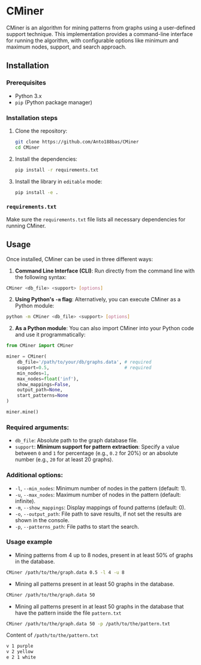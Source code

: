 # CMiner

CMiner is an algorithm for mining patterns from graphs using a user-defined support technique. This implementation provides a command-line interface for running the algorithm, with configurable options like minimum and maximum nodes, support, and search approach.

## Installation

### Prerequisites

- Python 3.x
- `pip` (Python package manager)

### Installation steps

1. Clone the repository:
    ```bash
    git clone https://github.com/Anto188bas/CMiner
    cd CMiner
    ```

2. Install the dependencies:
    ```bash
    pip install -r requirements.txt
    ```

3. Install the library in `editable` mode:
    ```bash
    pip install -e .
    ```

### `requirements.txt`
Make sure the `requirements.txt` file lists all necessary dependencies for running CMiner.

## Usage

Once installed, CMiner can be used in three different ways:

1. **Command Line Interface (CLI)**:
    Run directly from the command line with the following syntax:

```bash
CMiner <db_file> <support> [options]
 ```

2. **Using Python's `-m` flag**:
   Alternatively, you can execute CMiner as a Python module:
```bash
python -m CMiner <db_file> <support> [options]
 ```

2. **As a Python module**:
   You can also import CMiner into your Python code and use it programmatically:
   
```python
from CMiner import CMiner

miner = CMiner(
    db_file='/path/to/your/db/graphs.data', # required
    support=0.5,                            # required
    min_nodes=1,
    max_nodes=float('inf'),
    show_mappings=False,
    output_path=None,
    start_patterns=None
)

miner.mine()
```




### Required arguments:
- `db_file`: Absolute path to the graph database file.
- `support`: **Minimum support for pattern extraction**: Specify a value between `0` and `1` for percentage (e.g., `0.2` for 20%) or an absolute number (e.g., `20` for at least 20 graphs).


### Additional options:
- `-l`, `--min_nodes`: Minimum number of nodes in the pattern (default: 1).
- `-u`, `--max_nodes`: Maximum number of nodes in the pattern (default: infinite).
- `-m`, `--show_mappings`: Display mappings of found patterns (default: 0).
- `-o`, `--output_path`: File path to save results, if not set the results are shown in the console.
- `-p`, `--patterns_path`: File paths to start the search.

### Usage example

- Mining patterns from 4 up to 8 nodes, present in at least 50% of graphs in the database.

```bash
CMiner /path/to/the/graph.data 0.5 -l 4 -u 8
 ```

- Mining all patterns present in at least 50 graphs in the database.

```bash
CMiner /path/to/the/graph.data 50
 ```

- Mining all patterns present in at least 50 graphs in the database that have the pattern inside the file `pattern.txt`

```bash
CMiner /path/to/the/graph.data 50 -p /path/to/the/pattern.txt
 ```
Content of `/path/to/the/pattern.txt`
```bash
v 1 purple
v 2 yellow
e 2 1 white
 ```